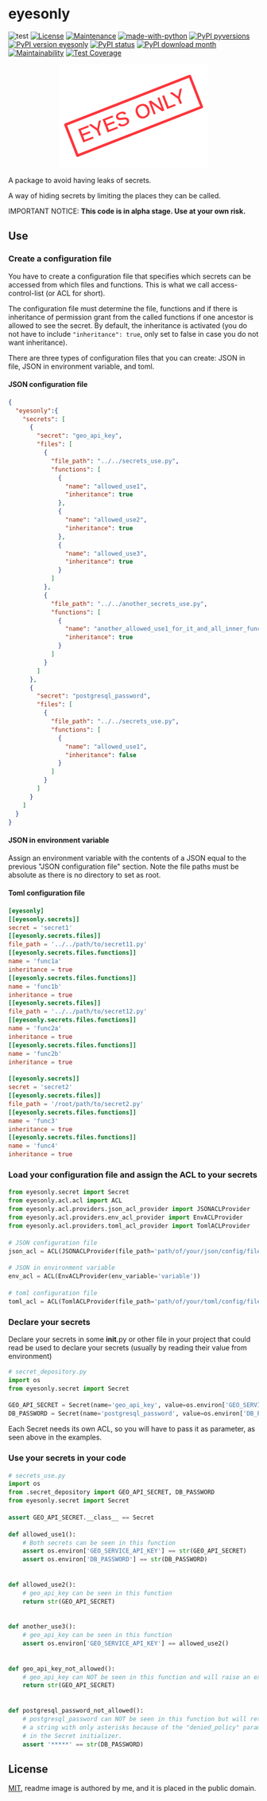 # eyesonly

![test](https://github.com/diegojromerolopez/eyesonly/actions/workflows/test.yml/badge.svg)
[![License](https://img.shields.io/badge/License-MIT-blue.svg)](https://opensource.org/licenses/MIT)
[![Maintenance](https://img.shields.io/badge/Maintained%3F-yes-green.svg)](https://github.com/diegojromerolopez/eyesonly/graphs/commit-activity)
[![made-with-python](https://img.shields.io/badge/Made%20with-Python-1f425f.svg)](https://www.python.org/)
[![PyPI pyversions](https://img.shields.io/pypi/pyversions/eyesonly.svg)](https://pypi.python.org/pypi/eyesonly/)
[![PyPI version eyesonly](https://badge.fury.io/py/eyesonly.svg)](https://pypi.python.org/pypi/eyesonly/)
[![PyPI status](https://img.shields.io/pypi/status/eyesonly.svg)](https://pypi.python.org/pypi/eyesonly/)
[![PyPI download month](https://img.shields.io/pypi/dm/eyesonly.svg)](https://pypi.python.org/pypi/eyesonly/)
[![Maintainability](https://api.codeclimate.com/v1/badges/d665c0a34d0648213dd4/maintainability)](https://codeclimate.com/github/diegojromerolopez/eyesonly/maintainability)
[![Test Coverage](https://api.codeclimate.com/v1/badges/d665c0a34d0648213dd4/test_coverage)](https://codeclimate.com/github/diegojromerolopez/eyesonly/test_coverage)

<p align="center">
  <img src="https://raw.githubusercontent.com/diegojromerolopez/eyesonly/main/resources/logo.png" alt="EyesOnly Logo"/>
</p>

A package to avoid having leaks of secrets.

A way of hiding secrets by limiting the places they can be called.

IMPORTANT NOTICE: **This code is in alpha stage. Use at your own risk.**

## Use

### Create a configuration file

You have to create a configuration file that specifies which secrets can be accessed from which files
and functions. This is what we call access-control-list (or ACL for short).

The configuration file must determine the file, functions and if there is inheritance of permission grant
from the called functions if one ancestor is allowed to see the secret. By default, the inheritance is
activated (you do not have to include `"inheritance": true`, only set to false in case you do not want
inheritance).

There are three types of configuration files that you can create: JSON in file, JSON in environment variable, and toml.

#### JSON configuration file
```json
{
  "eyesonly":{
    "secrets": [
      {
        "secret": "geo_api_key",
        "files": [
          {
            "file_path": "../../secrets_use.py",
            "functions": [
              {
                "name": "allowed_use1",
                "inheritance": true
              },
              {
                "name": "allowed_use2",
                "inheritance": true
              },
              {
                "name": "allowed_use3",
                "inheritance": true
              }
            ]
          },
          {
            "file_path": "../../another_secrets_use.py",
            "functions": [
              {
                "name": "another_allowed_use1_for_it_and_all_inner_function_calls",
                "inheritance": true
              }
            ]
          }
        ]
      },
      {
        "secret": "postgresql_password",
        "files": [
          {
            "file_path": "../../secrets_use.py",
            "functions": [
              {
                "name": "allowed_use1",
                "inheritance": false
              }
            ]
          }
        ]
      }
    ]
  }
}
```

#### JSON in environment variable
Assign an environment variable with the contents of a JSON equal to the previous "JSON configuration file" section.
Note the file paths must be absolute as there is no directory to set as root.

#### Toml configuration file
```toml
[eyesonly]
[[eyesonly.secrets]]
secret = 'secret1'
[[eyesonly.secrets.files]]
file_path = '../../path/to/secret11.py'
[[eyesonly.secrets.files.functions]]
name = 'func1a'
inheritance = true
[[eyesonly.secrets.files.functions]]
name = 'func1b'
inheritance = true
[[eyesonly.secrets.files]]
file_path = '../../path/to/secret12.py'
[[eyesonly.secrets.files.functions]]
name = 'func2a'
inheritance = true
[[eyesonly.secrets.files.functions]]
name = 'func2b'
inheritance = true

[[eyesonly.secrets]]
secret = 'secret2'
[[eyesonly.secrets.files]]
file_path = '/root/path/to/secret2.py'
[[eyesonly.secrets.files.functions]]
name = 'func3'
inheritance = true
[[eyesonly.secrets.files.functions]]
name = 'func4'
inheritance = true
```

### Load your configuration file and assign the ACL to your secrets
```python
from eyesonly.secret import Secret
from eyesonly.acl.acl import ACL
from eyesonly.acl.providers.json_acl_provider import JSONACLProvider
from eyesonly.acl.providers.env_acl_provider import EnvACLProvider
from eyesonly.acl.providers.toml_acl_provider import TomlACLProvider

# JSON configuration file
json_acl = ACL(JSONACLProvider(file_path='path/of/your/json/config/file'))

# JSON in environment variable
env_acl = ACL(EnvACLProvider(env_variable='variable'))

# toml configuration file
toml_acl = ACL(TomlACLProvider(file_path='path/of/your/toml/config/file'))
```

### Declare your secrets

Declare your secrets in some __init__.py or other file in your project that
could read be used to declare your secrets (usually by reading their value from environment)

```python
# secret_depository.py
import os
from eyesonly.secret import Secret

GEO_API_SECRET = Secret(name='geo_api_key', value=os.environ['GEO_SERVICE_API_KEY'], acl=json_acl)
DB_PASSWORD = Secret(name='postgresql_password', value=os.environ['DB_PASSWORD'], acl=json_acl, denied_policy='censure')
```

Each Secret needs its own ACL, so you will have to pass it as parameter, as seen above in the
examples.

### Use your secrets in your code
```python
# secrets_use.py
import os
from .secret_depository import GEO_API_SECRET, DB_PASSWORD
from eyesonly.secret import Secret

assert GEO_API_SECRET.__class__ == Secret

def allowed_use1():
    # Both secrets can be seen in this function 
    assert os.environ['GEO_SERVICE_API_KEY'] == str(GEO_API_SECRET)
    assert os.environ['DB_PASSWORD'] == str(DB_PASSWORD)


def allowed_use2():
    # geo_api_key can be seen in this function 
    return str(GEO_API_SECRET)
    

def another_use3():
    # geo_api_key can be seen in this function 
    assert os.environ['GEO_SERVICE_API_KEY'] == allowed_use2()


def geo_api_key_not_allowed():
    # geo_api_key can NOT be seen in this function and will raise an exception
    return str(GEO_API_SECRET)


def postgresql_password_not_allowed():
    # postgresql_password can NOT be seen in this function but will return
    # a string with only asterisks because of the "denied_policy" parameter
    # in the Secret initializer.
    assert '*****' == str(DB_PASSWORD)
```

## License

[MIT](LICENSE), readme image is authored by me, and it is placed in the public domain.